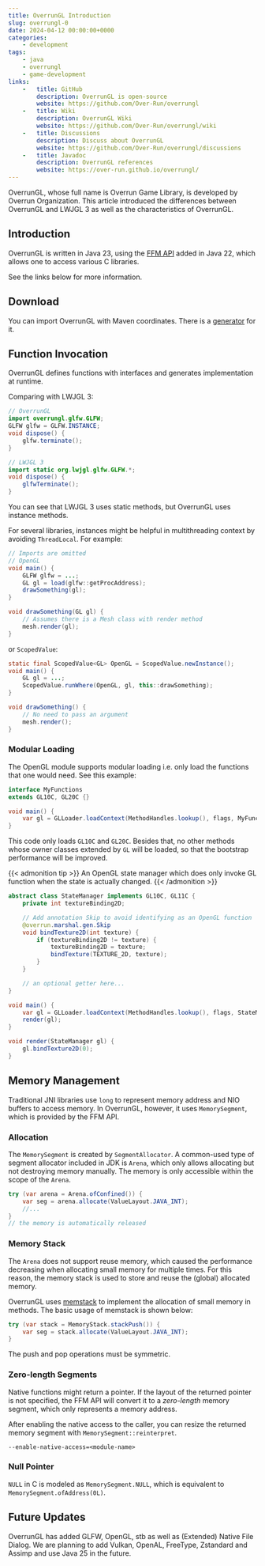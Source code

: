 ```yaml
---
title: OverrunGL Introduction
slug: overrungl-0
date: 2024-04-12 00:00:00+0000
categories:
    - development
tags:
    - java
    - overrungl
    - game-development
links:
    -   title: GitHub
        description: OverrunGL is open-source
        website: https://github.com/Over-Run/overrungl
    -   title: Wiki
        description: OverrunGL Wiki
        website: https://github.com/Over-Run/overrungl/wiki
    -   title: Discussions
        description: Discuss about OverrunGL
        website: https://github.com/Over-Run/overrungl/discussions
    -   title: Javadoc
        description: OverrunGL references
        website: https://over-run.github.io/overrungl/
---
```


OverrunGL, whose full name is Overrun Game Library, is developed by Overrun Organization.
This article introduced the differences between OverrunGL and LWJGL 3 as well as the characteristics of OverrunGL.

## Introduction

OverrunGL is written in Java 23, using the [FFM API](https://openjdk.org/jeps/454) added in Java 22, which allows one to
access various C libraries.

See the links below for more information.

## Download

You can import OverrunGL with Maven coordinates.
There is a [generator](https://over-run.github.io/overrungl-gen/) for it.

## Function Invocation

OverrunGL defines functions with interfaces and generates implementation at runtime.

Comparing with LWJGL 3:

```java
// OverrunGL
import overrungl.glfw.GLFW;
GLFW glfw = GLFW.INSTANCE;
void dispose() {
    glfw.terminate();
}

// LWJGL 3
import static org.lwjgl.glfw.GLFW.*;
void dispose() {
    glfwTerminate();
}
```

You can see that LWJGL 3 uses static methods,
but OverrunGL uses instance methods.

For several libraries,
instances might be helpful in multithreading context by avoiding `ThreadLocal`.
For example:

```java
// Imports are omitted
// OpenGL
void main() {
    GLFW glfw = ...;
    GL gl = load(glfw::getProcAddress);
    drawSomething(gl);
}

void drawSomething(GL gl) {
    // Assumes there is a Mesh class with render method
    mesh.render(gl);
}
```

or `ScopedValue`:

```java
static final ScopedValue<GL> OpenGL = ScopedValue.newInstance();
void main() {
    GL gl = ...;
    ScopedValue.runWhere(OpenGL, gl, this::drawSomething);
}

void drawSomething() {
    // No need to pass an argument
    mesh.render();
}
```

### Modular Loading

The OpenGL module supports modular loading i.e. only load the functions that one would need.
See this example:

```java
interface MyFunctions
extends GL10C, GL20C {}

void main() {
    var gl = GLLoader.loadContext(MethodHandles.lookup(), flags, MyFunctions.class);
}
```

This code only loads `GL10C` and `GL20C`.
Besides that, no other methods whose owner classes extended by `GL` will be loaded,
so that the bootstrap performance will be improved.

{{< admonition tip >}}
An OpenGL state manager which does only invoke GL function
when the state is actually changed.
{{< /admonition >}}

```java
abstract class StateManager implements GL10C, GL11C {
    private int textureBinding2D;

    // Add annotation Skip to avoid identifying as an OpenGL function
    @overrun.marshal.gen.Skip
    void bindTexture2D(int texture) {
        if (textureBinding2D != texture) {
            textureBinding2D = texture;
            bindTexture(TEXTURE_2D, texture);
        }
    }

    // an optional getter here...
}

void main() {
    var gl = GLLoader.loadContext(MethodHandles.lookup(), flags, StateManager.class);
    render(gl);
}

void render(StateManager gl) {
    gl.bindTexture2D(0);
}
```

## Memory Management

Traditional JNI libraries use `long` to represent memory address and NIO buffers to access memory.
In OverrunGL, however, it uses `MemorySegment`, which is provided by the FFM API.

### Allocation

The `MemorySegment` is created by `SegmentAllocator`.
A common-used type of segment allocator included in JDK is `Arena`, which only allows allocating
but not destroying memory manually.
The memory is only accessible within the scope of the `Arena`.

```java
try (var arena = Arena.ofConfined()) {
    var seg = arena.allocate(ValueLayout.JAVA_INT);
    //...
}
// the memory is automatically released
```

### Memory Stack

The `Arena` does not support reuse memory,
which caused the performance decreasing when allocating small memory for multiple times.
For this reason, the memory stack is used to store and reuse the (global) allocated memory.

OverrunGL uses [memstack](https://github.com/Over-Run/memstack) to implement the allocation of small memory in methods.
The basic usage of memstack is shown below:

```java
try (var stack = MemoryStack.stackPush()) {
    var seg = stack.allocate(ValueLayout.JAVA_INT);
}
```

The push and pop operations must be symmetric.

### Zero-length Segments

Native functions might return a pointer.
If the layout of the returned pointer is not specified, the FFM API will convert it to a _zero-length_ memory segment,
which only represents a memory address.

After enabling the native access to the caller, you can resize the returned memory segment
with `MemorySegment::reinterpret`.

```text
--enable-native-access=<module-name>
```

### Null Pointer

`NULL` in C is modeled as `MemorySegment.NULL`, which is equivalent to `MemorySegment.ofAddress(0L)`.

## Future Updates

OverrunGL has added GLFW, OpenGL, stb as well as (Extended) Native File Dialog.
We are planning to add Vulkan, OpenAL, FreeType, Zstandard and Assimp and use Java 25 in the future.
